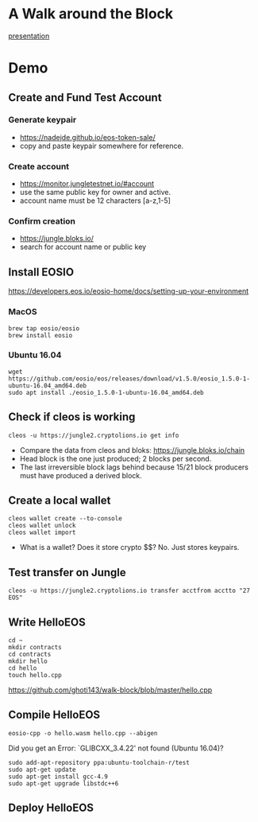 # A Walk around the Block

[presentation](https://docs.google.com/presentation/d/1wpFkVgbCGXkOxuqxXAkZB3ndHq4Z_ZjP17q0lh5FLfw/edit?usp=sharing)

# Demo

## Create and Fund Test Account

### Generate keypair
* https://nadejde.github.io/eos-token-sale/
* copy and paste keypair somewhere for reference.

### Create account
* https://monitor.jungletestnet.io/#account
* use the same public key for owner and active.
* account name must be 12 characters [a-z,1-5]

### Confirm creation
* https://jungle.bloks.io/
* search for account name or public key

## Install EOSIO

https://developers.eos.io/eosio-home/docs/setting-up-your-environment

### MacOS
```
brew tap eosio/eosio
brew install eosio
```

### Ubuntu 16.04
```
wget https://github.com/eosio/eos/releases/download/v1.5.0/eosio_1.5.0-1-ubuntu-16.04_amd64.deb
sudo apt install ./eosio_1.5.0-1-ubuntu-16.04_amd64.deb
```

## Check if cleos is working

```
cleos -u https://jungle2.cryptolions.io get info
```

* Compare the data from cleos and bloks: https://jungle.bloks.io/chain
* Head block is the one just produced; 2 blocks per second.  
* The last irreversible block lags behind because 15/21 block producers must have produced a derived block.

## Create a local wallet

```
cleos wallet create --to-console
cleos wallet unlock
cleos wallet import
```

* What is a wallet?  Does it store crypto $$?  No.  Just stores keypairs.

## Test transfer on Jungle

```
cleos -u https://jungle2.cryptolions.io transfer acctfrom acctto "27 EOS" 
```

## Write HelloEOS

```
cd ~
mkdir contracts
cd contracts
mkdir hello
cd hello
touch hello.cpp
```

https://github.com/ghoti143/walk-block/blob/master/hello.cpp

## Compile HelloEOS

```
eosio-cpp -o hello.wasm hello.cpp --abigen
```

Did you get an Error: `GLIBCXX_3.4.22' not found (Ubuntu 16.04)?
```
sudo add-apt-repository ppa:ubuntu-toolchain-r/test
sudo apt-get update
sudo apt-get install gcc-4.9
sudo apt-get upgrade libstdc++6
```

## Deploy HelloEOS


